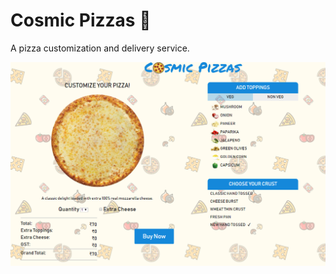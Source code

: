 # Cosmic Pizzas 🍕

A pizza customization and delivery service.

![screenshot](https://raw.githubusercontent.com/gayatri-p/cosmic-pizzas/master/images/screenshot.PNG)
